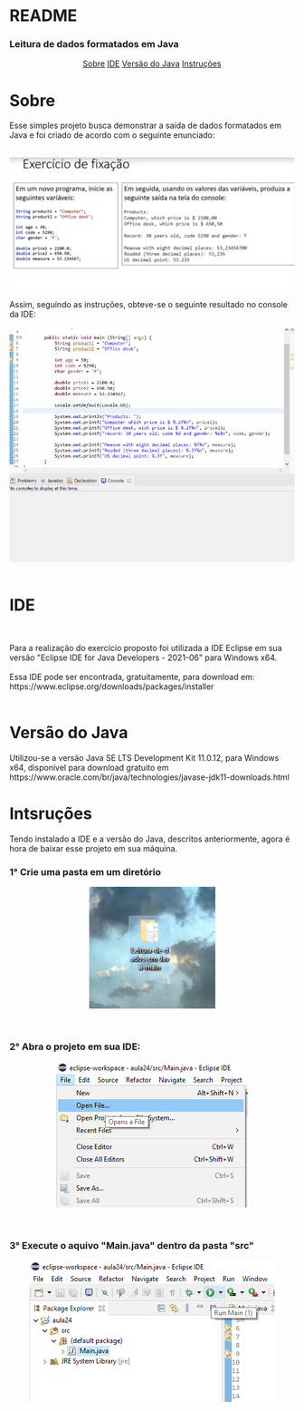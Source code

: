 # README

<p align="center"><h3>Leitura de dados formatados em Java</h3></p>

<p align="center">
    <a href="#sobre">Sobre</a>
    <a href="#ide">IDE</a>
    <a href="#versão do java">Versão do Java</a>
    <a href="#instruções">Instruções</a>
</p>

# Sobre
<p>Esse simples projeto busca demonstrar a saída de dados formatados em Java e foi criado de acordo com o seguinte enunciado:</p>
<br>
<img alt="Readme" title="Readme" src="enunciado.png"/>
<br>
<p>Assim, seguindo as instruções, obteve-se o seguinte resultado no console da IDE:
<br>
<br>
<img alt="Readme" title="Readme" src="readme.gif"/>
<br>
<br>


# IDE 
<br>
<p>Para a realização do exercício proposto foi utilizada a IDE Eclipse em sua versão "Eclipse IDE for Java Developers - 2021-06" para Windows x64.
<br>
<br>
Essa IDE pode ser encontrada, gratuitamente, para download em: https://www.eclipse.org/downloads/packages/installer
<br>
<br>

# Versão do Java

<p>
Utilizou-se a versão Java SE LTS Development Kit 11.0.12, para Windows x64, disponível para download gratuito em https://www.oracle.com/br/java/technologies/javase-jdk11-downloads.html
</p>

# Intsruções

<p>
Tendo instalado a IDE e a versão do Java, descritos anteriormente, agora é hora de baixar esse projeto em sua máquina.
</p>
<p>
<h3>1° Crie uma pasta em um diretório</h3> 
<center><img alt="Readme" title="Readme" src="diretorio2.png"/></center>
</P>
<br>
<p>
<h3>2° Abra o projeto em sua IDE:</h3>
<center><img alt="Readme" title="Readme" src="diretorio3.png"/></center>
</p>
<br>
<p>
<h3>3° Execute o aquivo "Main.java" dentro da pasta "src"</h3> 
<center><img alt="Readme" title="Readme" src="diretorio4.png"/></center>
</P>
<br>
